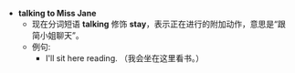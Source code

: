- **talking to Miss Jane**  
  - 现在分词短语 **talking** 修饰 **stay**，表示正在进行的附加动作，意思是“跟简小姐聊天”。  
  - 例句:  
    - I'll sit here reading. （我会坐在这里看书。）
